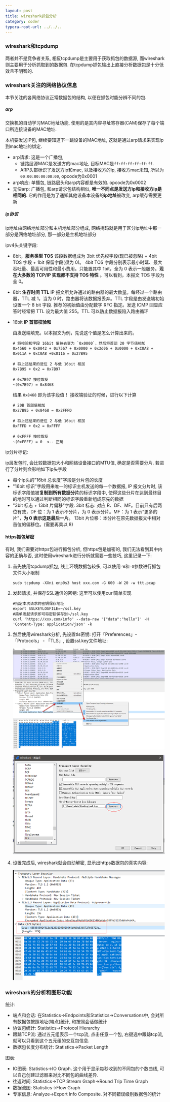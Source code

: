 ```yaml
---
layout: post
title: wireshark抓包分析
category: coder
typora-root-url: ../../..
---
```


### wireshark和tcpdump

两者并不是竞争者关系, 相反tcpdump是主要用于获取抓包的数据源, 而wireshark则主要用于分析抓取到的数据包. 在tcpdump抓包输出上直接分析数据包是十分低效且不明智的.

### wireshark关注的网络协议信息

本节关注的各网络协议正常数据包的结构, 以便在抓包时能分辨不同的包.

##### arp

交换机的自动学习MAC地址功能, 使用的是其内容寻址寄存器(CAM)保存了每个端口所连接设备的MAC地址. 

本机要发送IP包, 继续要知道下一跳设备的MAC地址, 这就是通过arp请求来实现ip到mac地址的绑定. 

* arp请求: 这是一个广播包, 
  * 链路层源MAC是发送方的mac地址, 目标MAC是`ff:ff:ff:ff:ff:ff`. 
  * ARP头部标识了发送方ip和mac, 以及接收方的ip, 接收方mac未知, 所以为`00:00:00:00:00:00`, opcode为0x0001
* arp响应: 单播包, 链路层头和arp内容都是有效的. opcode为0x0002
* 无偿arp: 广播包, 和arp请求包结构相似, **唯一不同点是发送方ip和接收方ip是相同的**. 它的作用是为了通知其他设备本设备的**ip地址**被改变, arp缓存需要更新



##### ip协议

ip地址由网络地址部分和主机地址部分组成, 网络掩码就是用于区分ip地址中那一部分是网络地址部分, 那一部分是主机地址部分

ipv4头关键字段:

* 8bit，**服务类型 TOS**
  该段数据组成为 3bit 优先权字段(现已被忽略) + 4bit TOS 字段 + 1bit 保留字段(须为 0)。
  4bit TOS 字段分别表示最小时延、最大吞吐量、最高可用性和最小费用。只能置其中 1bit，全为 0 表示一般服务。**现在大多数的 TCP/IP 实现都不支持 TOS 特性** 。可以看到，本报文 TOS 字段为全 0。

* 8bit **生存时间 TTL**
  IP 报文所允许通过的路由器的最大数量。每经过一个路由器，TTL 减 1，当为 0 时，路由器将该数据报丢弃。TTL 字段是由发送端初始设置一个 8 bit 字段. 推荐的初始值由分配数字 RFC 指定。发送 ICMP 回显应答时经常把 TTL 设为最大值 255。TTL 可以防止数据报陷入路由循环

* 16bit **IP 首部校验和**

  由发送端填充。以本报文为例，先说这个值是怎么计算出来的。

  ```
  # 将校验和字段 16bit 值抹去变为 `0x0000`，然后将首部 20 字节值相加
  0x4560 + 0x0042 + 0x7567 + 0x0000 + 0x3d06 + 0x0000 + 0xC0A8 + 0x011A + 0xC0A8 +0x0116 = 0x27B95
  
  # 将上述结果的进位 2 与低 16bit 相加
  0x7B95 + 0x2 = 0x7B97
  
  # 0x7B97 按位取反
  ~(0x7B97) = 0x8468
  ```

  结果 `0x8468` 即为该字段值！
  接收端验证的时候，进行以下计算

  ```
  # 20B 首部值相加
  0x27B95 + 0x8468 = 0x2FFFD
  
  # 将上述结果的进位 2 与低 16bit 相加
  0xFFFD + 0x2 = 0xFFFF
  
  # 0xFFFF 按位取反
  ~(0xFFFF) = 0  <-- 正确
  ```

ip分片标记:

ip层发包时, 会比较数据包大小和网络设备接口的MTU值, 确定是否需要分片. 若进行了分片则会影响如下ip头字段

* 每个ip头的"16bit 总长度"字段是分片包的长度
* "16bit 标识"字段用来唯一的标识主机发送的每一个数据报, IP 报文分片时, 该标识字段值被**复制到所有数据分片**的标识字段中, 使得这些分片在达到最终目的地时可以通过判断相同的标识字段重新组成原先的数据
* "3bit 标志 + 13bit 片偏移"字段. 
  3bit 标志: 对应 R、DF、MF。目前只有后两位有效，DF 位：为 1 表示不分片，为 0 表示分片。MF：为 1 表示“更多的片”，**为 0 表示这是最后一片**。
  13bit 片位移：本分片在原先数据报文中相对首位的偏移位。(需要再乘以 8)



#### https抓包解密

有时, 我们需要对https包进行抓包分析, 但https包是加密的, 我们无法看到其中内容的正确与否, 这时使用wireshark进行分析就需要一些技巧, 这里记录一下:

1. 首先使用tcpdump抓包, 线上环境数据包较多, 可以使用`-W`和`-G`参数进行抓包文件大小限制

   ```shell
   sudo tcpdump -XXni enp0s3 host xxx.com -G 600 -W 20 -w ttt.pcap
   ```

2. 发起请求, 并保存SSL通信的密钥: 这里可以使用curl简单实现

   ```shell
   #指定本次请求的密钥保存地址
   export SSLKEYLOGFILE=~/ssl.key
   #简单发起请求即可将密钥保存到~/ssl.key
   curl 'https://xxx.com/info' --data-raw '{"data":"hello"}' -H 'Content-Type: application/json' -k
   ```

3. 然后使用wireshark分析, 先设置tls密钥: 打开「Preferences」- 「Protocols」 - 「TLS」, 设置ssl.key文件地址:

   ![image-20220914200038297](../../../assets/image-20220914200038297.png)

   ![image-20220914200132492](../../../assets/image-20220914200132492.png)

4. 设置完成后, wireshark就会自动解密, 显示出https数据包的真实内容:

   ![image-20220914200305472](../../../assets/image-20220914200305472.png)



### wireshark的分析和图形功能

统计:

* 端点和会话: 在Statistics->Endpoints和Statistics->Conversations中, 会对所有数据包按照地址(端点)统计, 和按照会话做统计
* 协议包统计: Statistics->Protocol Hierarchy
* 跟踪TCP流: 通过五元组表示一个tcp流, 点击任意一个包, 右键选中跟踪tcp流, 就可以只看到这个五元组的交互包信息.
* 数据包长度分布统计: Statistics->Packet Length 

图表:

* IO图表: Statistics->IO Graph. 这个用于显示每秒收到的不同包的个数曲线, 可以自己创建过滤器来对比不同包的曲线差异.
* 往返时间: Statistics->TCP Stream Graph->Round Trip Time Graph
* 数据流图: Statistics->Flow Graph
* 专家信息: Analyze->Export Info Composite. 对不同错误级别数据包的统计